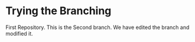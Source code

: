 # Trying the Branching
First Repository. This is the Second branch. 
We have edited the branch and modified it.

